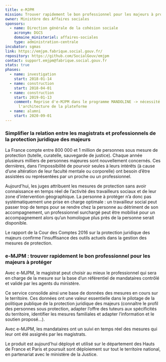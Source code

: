 ```yaml
---
title: e-MJPM
mission: Trouver rapidement le bon professionnel pour les majeurs à protéger
owner: Ministère des Affaires sociales
sponsors:
  - name: Direction générale de la cohésion sociale
    acronym: DGCS
    domaine_ministeriel: affaires-sociales
    type: administration-centrale
incubator: sgmas
link: https://emjpm.fabrique.social.gouv.fr/
repository: https://github.com/SocialGouv/emjpm
contact: support.emjpm@fabrique.social.gouv.fr
stats: true
phases:
  - name: investigation
    start: 2018-01-14
  - name: construction
    start: 2018-04-01
  - name: construction
    start: 2019-01-13
    comment: Reprise d'e-MJPM dans le programme MANDOLINE -> nécessité de revoir
      l'architecture de la plateforme
  - name: alumni
    start: 2020-09-01
---
```

### Simplifier la relation entre les magistrats et professionnels de la protection juridique des majeurs

La France compte entre 800 000 et 1 million de personnes sous mesure de protection (tutelle, curatelle, sauvegarde de justice). Chaque année plusieurs milliers de personnes majeures sont nouvellement concernés. Ces dernières, dans l’impossibilité de pourvoir seules à leurs intérêts (à cause d’une altération de leur faculté mentale ou corporelle) ont besoin d’être assistées ou représentées par un proche ou un professionnel.

Aujourd'hui, les juges attribuent les mesures de protection sans avoir connaissance en temps réel de l’activité des travailleurs sociaux et de leur zone d’intervention géographique. La personne à protéger n’a donc pas systématiquement une prise en charge optimale : un travailleur social peut passer trop de temps pour se rendre chez la personne au détriment de son accompagnement, un professionnel surchargé peut être mobilisé pour un accompagnement alors qu’un homologue plus près de la personne serait disponible.

Le rapport de la Cour des Comptes 2016 sur la protection juridique des majeurs confirme l’insuffisance des outils actuels dans la gestion des mesures de protection.

### e-MJPM : trouver rapidement le bon professionnel pour les majeurs à protéger

Avec e-MJPM, le magistrat peut choisir au mieux le professionnel qui sera en charge de la mesure sur la base d’un référentiel de mandataires contrôlé et validé par les agents du ministère. 

Ce service consolide ainsi une base de données des mesures en cours sur le territoire. Ces données ont une valeur essentielle dans le pilotage de la politique publique de la protection juridique des majeurs (connaître le profil des personnes sous protection, adapter l’offre des tuteurs aux spécificités du territoire, identifier les mesures familiales et adapter l’information et le soutien proposé…).

Avec e-MJPM, les mandataires ont un suivi en temps réel des mesures qui leur ont été assignés par les magistrats. 

Le produit est aujourd'hui déployé et utilisé sur le département des Hauts de France et Paris et poursuit sont déploiement sur tout le territoire national, en partenariat avec le ministère de la Justice.